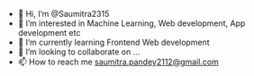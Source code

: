 - 👋 Hi, I’m @Saumitra2315
- 👀 I’m interested in Machine Learning, Web development, App development etc
- 🌱 I’m currently learning Frontend Web development
- 💞️ I’m looking to collaborate on ...
- 📫 How to reach me saumitra.pandey2112@gmail.com

<!---
Saumitra2315/Saumitra2315 is a ✨ special ✨ repository because its `README.md` (this file) appears on your GitHub profile.
You can click the Preview link to take a look at your changes.
--->

